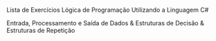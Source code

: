 Lista de Exercícios Lógica de Programação 
Utilizando a Linguagem C#


Entrada, Processamento e Saída de Dados &
Estruturas de Decisão &
Estruturas de Repetição
